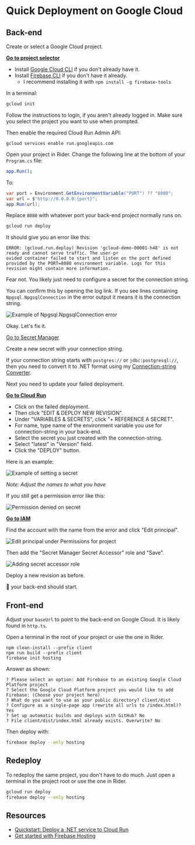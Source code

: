 # Quick Deployment on Google Cloud

## Back-end

Create or select a Google Cloud project.

[**Go to project selector**](https://console.cloud.google.com/projectselector2/home/dashboard)

- Install [Google Cloud CLI](https://cloud.google.com/sdk/docs/install) if you don't already have it.
- Install [Firebase CLI](https://firebase.google.com/docs/cli/#install_the_firebase_cli) if you don't have it already.
  - I recommend installing it with `npm install -g firebase-tools`

In a terminal:

```sh
gcloud init
```

Follow the instructions to login, if you aren't already logged in.
Make sure you select the project you want to use when prompted.

Then enable the required Cloud Run Admin API:

```
gcloud services enable run.googleapis.com
```

Open your project in Rider.
Change the following line at the bottom of your `Program.cs` file:

```sh
app.Run();
```

To:

```cs
var port = Environment.GetEnvironmentVariable("PORT") ?? "8080";
var url = $"http://0.0.0.0:{port}";
app.Run(url);
```

Replace `8080` with whatever port your back-end project normally runs on.

```sh
gcloud run deploy
```

It should give you an error like this:

```
ERROR: (gcloud.run.deploy) Revision 'gcloud-demo-00001-h48' is not ready and cannot serve traffic. The user-pr
ovided container failed to start and listen on the port defined provided by the PORT=8080 environment variable. Logs for this
revision might contain more information.
```

Fear not.
You likely just need to configure a secret for the connection string.

You can confirm this by opening the log link.
If you see lines containing `Npgsql.NpgsqlConnection` in the error output it
means it is the connection string.

![Example of Npgsql.NpgsqlConnection error](./npgsql-error.png)

Okay.
Let's fix it.

[Go to Secret Manager](https://console.cloud.google.com/security/secret-manager)

Create a new secret with your connection string.

If your connection string starts with `postgres://` or `jdbc:postgresql://`,
then you need to convert it to .NET format using my [Connection-string
Converter](https://rpede.github.io/connection_strings/).

Next you need to update your failed deployment.

[**Go to Cloud Run**](https://console.cloud.google.com/run?referrer=search&project=deploy-tutorial-436615)

- Click on the failed deployment.
- Then click "EDIT & DEPLOY NEW REVISION".
- Under "VARIABLES & SECRETS", click "+ REFERENCE A SECRET".
- For name, type name of the environment variable you use for connection-string
  in your back-end.
- Select the secret you just created with the connection-string.
- Select "latest" in "Version" field.
- Click the "DEPLOY" button.

Here is an example:

![Example of setting a secret](./set-secret.png)

_Note: Adjust the names to what you have_

If you still get a permission error like this:

![Permission denied on secret](./secret-permission-error.png)

[**Go to IAM**](https://console.cloud.google.com/iam-admin/iam)

Find the account with the name from the error and click "Edit principal".

![Edit principal under Permissions for project ](./edit-principal.png)

Then add the "Secret Manager Secret Accessor" role and "Save".

![Adding secret accessor role](./edit-access.png)

Deploy a new revision as before.

🤞 your back-end should start.

## Front-end

Adjust your `baseUrl` to point to the back-end on Google Cloud.
It is likely found in `http.ts`.

Open a terminal in the root of your project or use the one in Rider.

```
npm clean-install --prefix client
npm run build --prefix client
firebase init hosting
```

Answer as shown:

```
? Please select an option: Add Firebase to an existing Google Cloud Platform project
? Select the Google Cloud Platform project you would like to add Firebase: (Choose your project here)
? What do you want to use as your public directory? client/dist
? Configure as a single-page app (rewrite all urls to /index.html)? Yes
? Set up automatic builds and deploys with GitHub? No
? File client/dist/index.html already exists. Overwrite? No
```

Then deploy with:

```sh
firebase deploy --only hosting
```

## Redeploy

To redeploy the same project, you don't have to do much.
Just open a terminal in the project root or use the one in Rider.

```sh
gcloud run deploy
firebase deploy --only hosting
```

## Resources

- [Quickstart: Deploy a .NET service to Cloud Run](https://cloud.google.com/run/docs/quickstarts/build-and-deploy/deploy-dotnet-service)
- [Get started with Firebase Hosting](https://firebase.google.com/docs/hosting/quickstart)

